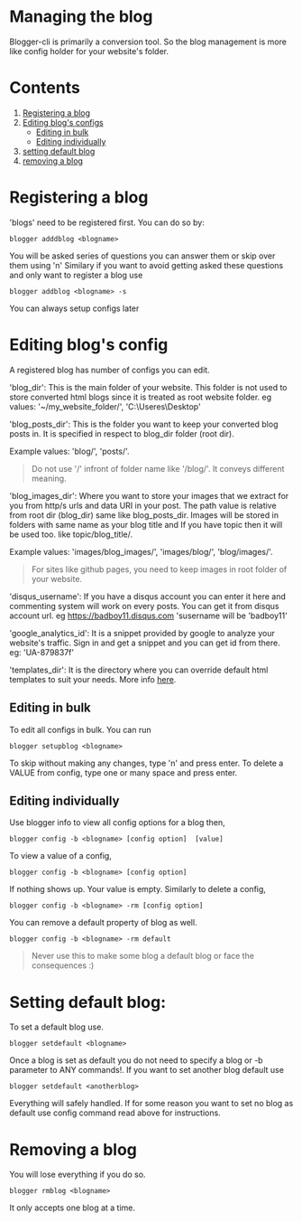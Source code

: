# Managing the blog
Blogger-cli is primarily a conversion tool. So the blog management is more like config holder for your website's folder.

# Contents
1. [Registering a blog](#Registering-a-blog)
2. [Editing blog's configs ](#Editing-blog's-configs)
    - [Editing in bulk](#Editing-in-bulk)
    - [Editing individually](#Editing-individually)
3. [setting default blog](#Setting-default-blog)
4. [removing a blog](#Removing-a-blog)

# Registering a blog
'blogs' need to be registered first. You can do so by:
```
blogger adddblog <blogname>
```
You will be asked series of questions you can answer them or skip over them using 'n'
Similary if you want to avoid getting asked these questions and only want to register a blog use
```
blogger addblog <blogname> -s
```
You can always setup configs later

# Editing blog's config
A registered blog has number of configs you can edit.

'blog_dir':
This is the main folder of your website. This folder is not used to store converted html blogs since it is treated as root website folder.
eg values: '~/my_website_folder/', 'C:\Useres\Desktop\'

'blog_posts_dir':
This is the folder you want to keep your converted blog posts in. It is specified in respect to blog_dir folder (root dir).

Example values: 'blog/', 'posts/'.

> Do not use '/' infront of folder name like '/blog/'. It conveys different meaning.


'blog_images_dir':
Where you want to store your images that we extract for you from http/s urls and data URI in your post. The path value is relative from root dir (blog_dir) same like blog_posts_dir. Images will be stored in folders with same name as your blog title and If you have topic then it will be used too. like topic/blog_title/.

Example values: 'images/blog_images/', 'images/blog/', 'blog/images/'.

> For sites like github pages, you need to keep images in root folder of your website.


'disqus_username':
If you have a disqus account you can enter it here and commenting system will work on every posts. You can get it from disqus account url. eg https://badboy11.disqus.com 'susername will be 'badboy11'

'google_analytics_id':
It is a snippet provided by google to analyze your website's traffic. Sign in and get a snippet and you can get id from there. eg: 'UA-879837f'

'templates_dir':
It is the directory where you can override default html templates to suit your needs. More info [here](https://github.com/hemanta212/blogger-cli/master/tree/docs/customizing.md).

## Editing in bulk
To edit all configs in bulk. You can run
```
blogger setupblog <blogname>
```
To skip without making any changes, type 'n' and press enter. To delete a VALUE from config, type one or many space and press enter.

## Editing individually
Use blogger info  to view all config options for a blog then,
```
blogger config -b <blogname> [config option]  [value]
```
To view a value of a config,
```
blogger config -b <blogname> [config option]
```
If nothing shows up. Your value is empty.
Similarly to delete a config,
```
blogger config -b <blogname> -rm [config option]
```
You can remove a default property of blog as well.
```
blogger config -b <blogname> -rm default
```
> Never use this to make some blog a default blog or face the consequences :)

# Setting default blog:
To set a default blog use.
```
blogger setdefault <blogname>
```
Once a blog is set as default you do not need to specify a blog or -b parameter to ANY commands!. If you want to set another blog default use
```
blogger setdefault <anotherblog>
``` 
Everything will safely handled. If for some reason you want to set no blog as default use config command read above for instructions.

# Removing a blog
You will lose everything if you do so.
```
blogger rmblog <blogname>
```
It only accepts one blog at a time.
